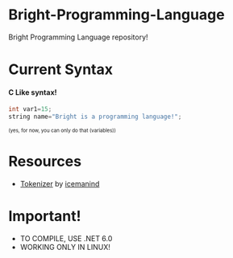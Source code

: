 # Bright-Programming-Language
Bright Programming Language repository!
# Current Syntax
#### C Like syntax!
```c
int var1=15;
string name="Bright is a programming language!";
```
<sup><sub>(yes, for now, you can only do that (variables))</sup></sub>
# Resources
- [Tokenizer](https://github.com/icemanind/TokenIcer) by [icemanind](https://github.com/icemanind)

# Important!
- TO COMPILE, USE .NET 6.0
- WORKING ONLY IN LINUX!
